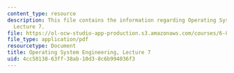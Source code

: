 ```yaml
---
content_type: resource
description: This file contains the information regarding Operating System Engineering,
  Lecture 7.
file: https://ol-ocw-studio-app-production.s3.amazonaws.com/courses/6-828-operating-system-engineering-fall-2012/4cc5013863ff38ab10d38c6b994036f3_MIT6_828F12_lec7_notes.pdf
file_type: application/pdf
resourcetype: Document
title: Operating System Engineering, Lecture 7
uid: 4cc50138-63ff-38ab-10d3-8c6b994036f3
---
```


